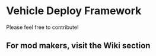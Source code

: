 # Vehicle Deploy Framework

Please feel free to contribute!

## For mod makers, visit the Wiki section
